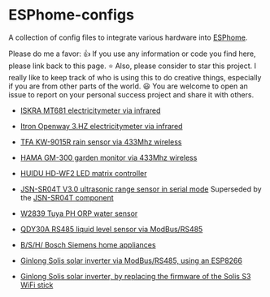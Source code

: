 # ESPhome-configs

A collection of config files to integrate various hardware into [ESPhome](https://esphome.io/).

Please do me a favor: :thumbsup: If you use any information or code you find here, please link back to this page.
:star: Also, please consider to star this project. I really like to keep track of who is using this to do creative things, especially if you are from other parts of the world.
:smiley: You are welcome to open an issue to report on your personal success project and share it with others.

- [ISKRA MT681 electricitymeter via infrared](electricitymeter-iskra-mt681/)

- [Itron Openway 3.HZ electricitymeter via infrared](electricitymeter-itron-openway-3hz/)

- [TFA KW-9015R rain sensor via 433Mhz wireless](rainsensor-tfa-kw-9015r/)

- [HAMA GM-300 garden monitor via 433Mhz wireless](garden-monitor-hama-gm-300/)

- [HUIDU HD-WF2 LED matrix controller](led-matrix-hub75-huidu-wf2/)

- [JSN-SR04T V3.0 ultrasonic range sensor in serial mode](ultrasonic-range-sensor-jsnsr04t30/)
  Superseded by the [JSN-SR04T component](https://esphome.io/components/sensor/jsn_sr04t.html)

- [W2839 Tuya PH ORP water sensor](water-ph-orp-sensor-w2839/)

- [QDY30A RS485 liquid level sensor via ModBus/RS485](liquid-level-sensor-qdy30a/)

- [B/S/H/ Bosch Siemens home appliances](https://github.com/hn/bsh-home-appliances)

- [Ginlong Solis solar inverter via ModBus/RS485, using an ESP8266](https://github.com/hn/ginlong-solis#software-esphome)

- [Ginlong Solis solar inverter, by replacing the firmware of the Solis S3 WiFi stick](https://github.com/hn/ginlong-solis#replacing-the-main-application)

